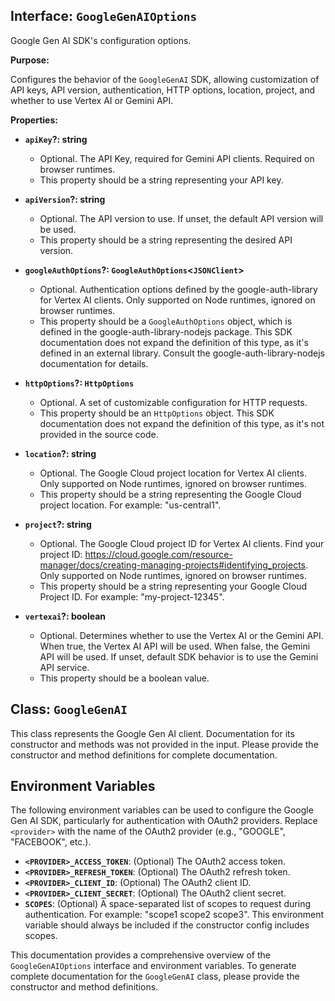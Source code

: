## Interface: `GoogleGenAIOptions`

Google Gen AI SDK's configuration options.


**Purpose:**

Configures the behavior of the `GoogleGenAI` SDK, allowing customization of API keys, API version, authentication, HTTP options, location, project, and whether to use Vertex AI or Gemini API.

**Properties:**

- **`apiKey`?: string**
    - Optional. The API Key, required for Gemini API clients. Required on browser runtimes.
    - This property should be a string representing your API key.

- **`apiVersion`?: string**
    - Optional. The API version to use. If unset, the default API version will be used.
    - This property should be a string representing the desired API version.

- **`googleAuthOptions`?: `GoogleAuthOptions`<`JSONClient`>**
    - Optional. Authentication options defined by the google-auth-library for Vertex AI clients. Only supported on Node runtimes, ignored on browser runtimes.
    - This property should be a `GoogleAuthOptions` object, which is defined in the google-auth-library-nodejs package.  This SDK documentation does not expand the definition of this type, as it's defined in an external library. Consult the google-auth-library-nodejs documentation for details.

- **`httpOptions`?: `HttpOptions`**
    - Optional. A set of customizable configuration for HTTP requests.
    - This property should be an `HttpOptions` object.  This SDK documentation does not expand the definition of this type, as it's not provided in the source code.

- **`location`?: string**
    - Optional. The Google Cloud project location for Vertex AI clients. Only supported on Node runtimes, ignored on browser runtimes.
    - This property should be a string representing the Google Cloud project location.  For example: "us-central1".

- **`project`?: string**
    - Optional. The Google Cloud project ID for Vertex AI clients. Find your project ID: https://cloud.google.com/resource-manager/docs/creating-managing-projects#identifying_projects. Only supported on Node runtimes, ignored on browser runtimes.
    - This property should be a string representing your Google Cloud Project ID. For example: "my-project-12345".

- **`vertexai`?: boolean**
    - Optional. Determines whether to use the Vertex AI or the Gemini API. When true, the Vertex AI API will be used. When false, the Gemini API will be used. If unset, default SDK behavior is to use the Gemini API service.
    - This property should be a boolean value.


## Class: `GoogleGenAI`

This class represents the Google Gen AI client.  Documentation for its constructor and methods was not provided in the input.  Please provide the constructor and method definitions for complete documentation.


## Environment Variables

The following environment variables can be used to configure the Google Gen AI SDK, particularly for authentication with OAuth2 providers.  Replace `<provider>` with the name of the OAuth2 provider (e.g., "GOOGLE", "FACEBOOK", etc.).

- **`<PROVIDER>_ACCESS_TOKEN`**: (Optional) The OAuth2 access token.
- **`<PROVIDER>_REFRESH_TOKEN`**: (Optional) The OAuth2 refresh token.
- **`<PROVIDER>_CLIENT_ID`**: (Optional) The OAuth2 client ID.
- **`<PROVIDER>_CLIENT_SECRET`**: (Optional) The OAuth2 client secret.
- **`SCOPES`**: (Optional) A space-separated list of scopes to request during authentication.  For example: "scope1 scope2 scope3".  This environment variable should always be included if the constructor config includes scopes.


This documentation provides a comprehensive overview of the `GoogleGenAIOptions` interface and environment variables.  To generate complete documentation for the `GoogleGenAI` class, please provide the constructor and method definitions.

